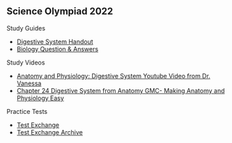 

## Science Olympiad 2022

Study Guides
- [Digestive System Handout](https://www.soinc.org/sites/default/files/uploaded_files/2018_OVERVIEW_DIGESTIVE_SYSTEM_HANDOUT.pdf)
- [Biology Question & Answers](https://www.biology-questions-and-answers.com/physiology-review.html)

Study Videos
- [Anatomy and Physiology: Digestive System Youtube Video from Dr. Vanessa](https://youtu.be/vq6Ez993j0Q) 
- [Chapter 24 Digestive System from Anatomy GMC- Making Anatomy and Physiology Easy](https://youtu.be/fW1KTOk334s)

Practice Tests
- [Test Exchange](https://scioly.org/wiki/index.php/2018_)
- [Test Exchange Archive](https://scioly.org/wiki/index.php/Test_Exchange_Archive#Past_Years_.282015_and_before.29)

